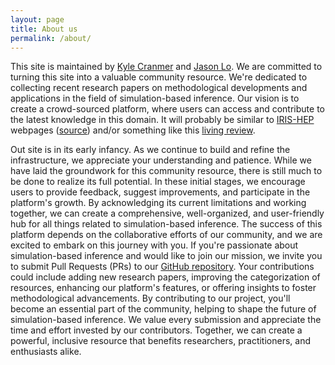 ```yaml
---
layout: page
title: About us
permalink: /about/
---
```


This site is maintained by [Kyle Cranmer](https://scholar.google.com/citations?user=EZjSxgwAAAAJ&hl=en&oi=ao) and [Jason Lo](https://scholar.google.com/citations?user=84y-HKEAAAAJ&hl=en&oi=ao). We are committed to turning this site into a valuable community resource. We're dedicated to collecting recent research papers on methodological developments and applications in the field of simulation-based inference. Our vision is to create a crowd-sourced platform, where users can access and contribute to the latest knowledge in this domain. It will probably be similar to [IRIS-HEP](https://iris-hep.org) webpages ([source](http://github.com/iris-hep/iris-hep.github.io-source)) and/or something like this [living review](https://github.com/iml-wg/HEPML-LivingReview).

Out site is in its early infancy. As we continue to build and refine the infrastructure, we appreciate your understanding and patience. While we have laid the groundwork for this community resource, there is still much to be done to realize its full potential. In these initial stages, we encourage users to provide feedback, suggest improvements, and participate in the platform's growth. By acknowledging its current limitations and working together, we can create a comprehensive, well-organized, and user-friendly hub for all things related to simulation-based inference. The success of this platform depends on the collaborative efforts of our community, and we are excited to embark on this journey with you. If you're passionate about simulation-based inference and would like to join our mission, we invite you to submit Pull Requests (PRs) to our [GitHub repository](https://github.com/simulation-based-inference/simulation-based-inference.github.io). Your contributions could include adding new research papers, improving the categorization of resources, enhancing our platform's features, or offering insights to foster methodological advancements. By contributing to our project, you'll become an essential part of the community, helping to shape the future of simulation-based inference. We value every submission and appreciate the time and effort invested by our contributors. Together, we can create a powerful, inclusive resource that benefits researchers, practitioners, and enthusiasts alike.
